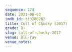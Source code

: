 ```yaml
---
sequence: 274
date: 2021-06-03
imdb_id: tt3280262
title: Cult of Chucky (2017)
grade: D+
slug: cult-of-chucky-2017
venue: Blu-ray
venue_notes:
---
```


